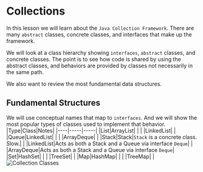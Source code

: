 # Collections

In this lesson we will learn about the `Java Collection Framework`. There are many `abstract` classes, concrete classes, and interfaces that make up the framework.

We will look at a class hierarchy showing `interfaces`, `abstract` classes, and concrete classes. The point is to see how code is shared by using the abstract classes, and behaviors are provided by classes not necessarily in the same path.  

We also want to review the most fundamental data structures.  

## Fundamental Structures
We will use conceptual names that map to `interfaces`. And we will show the most popular types of classes used to implement that behavior.  
|Type|Class|Notes|
|----|-----|-----|
|List|ArrayList| |
|    |LinkedList|  |
|Queue|LinkedList| |
|     |ArrayDeque| |
|Stack|Stack|`Stack` is a concrete class. Slow.| 
|     |LinkedList|Acts as both a Stack and a Queue via interface `Deque`|
|     |ArrayDeque|Acts as both a Stack and a Queue via interface `Deque`| 
|Set|HashSet| |
|   |TreeSet| |
|Map|HashMap| |
|   |TreeMap| |
![Collection Classes](../_static/collections.png)  

